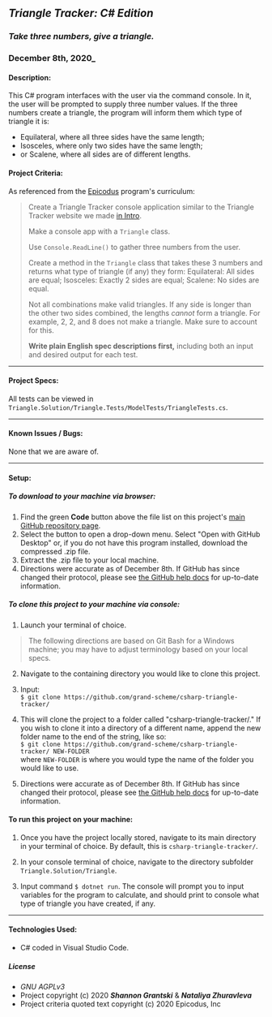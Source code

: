 ## _Triangle Tracker: C# Edition_  

### _Take three numbers, give a triangle._
### December 8th, 2020_  

#### Description:

This C# program interfaces with the user via the command console. In it, the user will be prompted to supply three number values. If the three numbers create a triangle, the program will inform them which type of triangle it is:
- Equilateral, where all three sides have the same length;
- Isosceles, where only two sides have the same length;
- or Scalene, where all sides are of different lengths.

#### Project Criteria:  

As referenced from the [Epicodus](https://epicodus.com) program's curriculum:  

> Create a Triangle Tracker console application similar to the Triangle Tracker website we made [in Intro](https://www.learnhowtoprogram.com/introduction-to-programming/javascript-and-jquery/practice-triangle-tracker).
>
>    Make a console app with a `Triangle` class.
>
>    Use `Console.ReadLine()` to gather three numbers from the user.
>
>    Create a method in the `Triangle` class that takes these 3 numbers and returns what type of triangle (if any) they form:
>        Equilateral: All sides are equal;
>        Isosceles: Exactly 2 sides are equal;
>        Scalene: No sides are equal.
>
>    Not all combinations make valid triangles. If any side is longer than the other two sides combined, the lengths _cannot_ form a triangle. For example, 2, 2, and 8 does not make a triangle. Make sure to account for this.
>
>    **Write plain English spec descriptions first,** including both an input and desired output for each test.

-------------------------------

#### Project Specs:  

All tests can be viewed in `Triangle.Solution/Triangle.Tests/ModelTests/TriangleTests.cs`. 

------------------------------

#### Known Issues / Bugs:    
None that we are aware of.

-------------------------------

#### Setup:  

##### To download to your machine via browser:  
1. Find the green **Code** button above the file list on this project's [main GitHub repository page](https://github.com/grand-scheme/csharp-triangle-tracker/ ).
2. Select the button to open a drop-down menu. Select "Open with GitHub Desktop" or, if you do not have this program installed, download the compressed .zip file.
3. Extract the .zip file to your local machine.
4. Directions were accurate as of December 8th. If GitHub has since changed their protocol, please see [the GitHub help docs](https://docs.github.com/en) for up-to-date information.

##### To clone this project to your machine via console:  
1. Launch your terminal of choice. 
> The following directions are based on Git Bash for a Windows machine; you may have to adjust terminology based on your local specs.

2. Navigate to the containing directory you would like to clone this project.

3. Input:\
`$ git clone https://github.com/grand-scheme/csharp-triangle-tracker/`

4. This will clone the project to a folder called "csharp-triangle-tracker/." If you wish to clone it into a directory of a different name, append the new folder name to the end of the string, like so:\
`$ git clone https://github.com/grand-scheme/csharp-triangle-tracker/ NEW-FOLDER`\
where `NEW-FOLDER` is where you would type the name of the folder you would like to use.  

5. Directions were accurate as of December 8th. If GitHub has since changed their protocol, please see [the GitHub help docs](https://docs.github.com/en) for up-to-date information.

#### To run this project on your machine:
1. Once you have the project locally stored, navigate to its main directory in your terminal of choice. By default, this is `csharp-triangle-tracker/`.

2. In your console terminal of choice, navigate to the directory subfolder `Triangle.Solution/Triangle`.

3. Input command `$ dotnet run`. The console will prompt you to input variables for the program to calculate, and should print to console what type of triangle you have created, if any.

-------------------------------

#### Technologies Used:  
- C# coded in Visual Studio Code.  

##### License
- _GNU AGPLv3_  
- Project copyright (c) 2020 **_Shannon Grantski_** & **_Nataliya Zhuravleva_**
- Project criteria quoted text copyright (c) 2020 Epicodus, Inc  